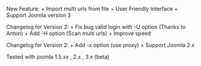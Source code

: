 New Feature:
	+ Import multi urls from file
	+ User Friendly Interface
	+ Support Joomla version 3
	
Changelog for Version 3:
	+ Fix bug valid login with -U option (Thanks to Anton)
	+ Add -H option (Scan multi urls)
	+ Improve speed
	
Changelog for Version 2:
	+ Add -x option (use proxy)
	+ Support Joomla 2.x
	
Tested with joomla 1.5.xx , 2.x , 3.x (beta)
	
